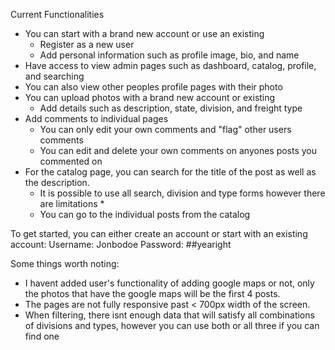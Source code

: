Current Functionalities

- You can start with a brand new account or use an existing
    - Register as a new user
    - Add personal information such as profile image, bio, and name
- Have access to view admin pages such as dashboard, catalog, profile, and searching
- You can also view other peoples profile pages with their photo
- You can upload photos with a brand new account or existing
    - Add details such as description, state, division, and freight type
- Add comments to individual pages
    - You can only edit your own comments and "flag" other users comments
    - You can edit and delete your own comments on anyones posts you commented on
- For the catalog page, you can search for the title of the post as well as the description.
    - It is possible to use all search, division and type forms however there are limitations *
    - You can go to the individual posts from the catalog

To get started, you can either create an account or start with an existing account:
Username: Jonbodoe
Password: ##yearight

Some things worth noting:

- I havent added user's functionality of adding google maps or not, only the photos that have the google maps will be the first 4 posts.
- The pages are not fully responsive past < 700px width of the screen.
- When filtering, there isnt enough data that will satisfy all combinations of divisions and types, however you can use both or all three if you can find one
